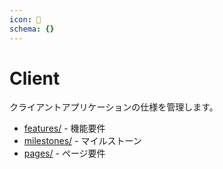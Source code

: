 ```yaml
---
icon: 📄
schema: {}
---
```


# Client

クライアントアプリケーションの仕様を管理します。

- [features/](features/) - 機能要件
- [milestones/](milestones/) - マイルストーン
- [pages/](pages/) - ページ要件